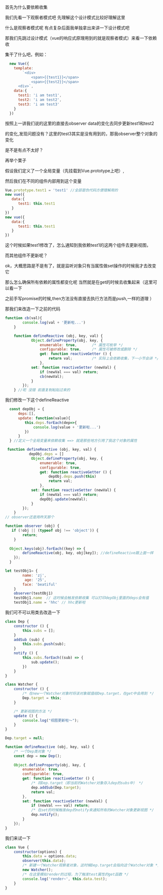 首先为什么要依赖收集 

我们先看一下观察者模式吧 先理解这个设计模式比较好理解这里

什么是观察者模式呢  有点复杂后面我单独拿出来讲一下设计模式吧

那我们先跳过设计模式（vue的响应式原理用到的就是观察者模式）来看一下依赖收

集干了什么吧，例如：

```js
  new Vue({
    template: 
        `<div>
            <span>{{test1}}</span> 
            <span>{{test2}}</span> 
      <div>`,
    data:{
      test1: 'i am test1',
      test2: 'i am test2',
      test3: 'i am test3'  
    }  
  })
```
按照上一讲我们说的这里的直接去observer data的变化去同步更新test1和test2

的变化,发现问题没有？这里的test3其实是没有用到的，那我observer整个对象的变化

是不是有点不太好？ 

再举个栗子

假设我们定义了一个全局变量（先挂载到Vue.prototype上吧）,

然后我们在不同的组件内部用到这个变量

```js
Vue.prototype.test1 = 'test1' //全部是伪代码方便理解用的
new vue({
   data:{
      test1: this.test1
   } 
})
new vue({
   data:{
      test1: this.test1
   } 
})
```
这个时候如果test1修改了，怎么通知到我依赖test1的这两个组件去更新视图，

而其他组件不更新呢？

ok，大概思路是不是有了，就是监听对象只有当属性做set操作的时候我才去改变它


那么怎么确保所有依赖的属性都变化呢 当然就是在get的时候去收集起来（这里可以看一下

之前手写promise的时候,then方法没有直接去执行方法而是push,一样的道理
）

那我们来改造一下之前的代码

```js
function cb(val){
        console.log(val + '更新啦...')
    }

    function defineReactive (obj, key, val) {
            Object.defineProperty(obj, key, {
                enumerable: true,       /* 属性可枚举 */
                configurable: true,     /* 属性可被修改或删除 */
                get: function reactiveGetter () {
                    return val;         /* 实际上会依赖收集，下一小节会讲 */
                },
            set: function reactiveSetter (newVal) {
                if (newVal === val) return;
                cb(newVal);
            }
        });
    } //呃 没错 前面复制粘贴过来的
```
我们修改一下这个defineReactive

```js
  const depObj = {
      deps:[],
      update: function(value){
         this.deps.forEach(dep=>{
             console.log(value + '更新啦...')
         })
      }
  } //定义一个全局变量来依赖收集 ==> 就是那些地方引用了我这个对象的属性

 function defineReactive (obj, key, val) {
           depObj.deps = []
            Object.defineProperty(obj, key, {
                enumerable: true,       
                configurable: true,  
                get: function reactiveGetter () {
                    depObj.deps.push(this)
                    return val;         
                },
            set: function reactiveSetter (newVal) {
                if (newVal === val) return;
                depObj.update(newVal);
            }
        });
    }    
// observer还是用昨天那个

function observer (obj) {
   if (!obj || (typeof obj !== 'object')) {
        return;
    }
    
  Object.keys(obj).forEach((key) => {
        defineReactive(obj, key, obj[key]); //defineReactive跟上面一样
    });
  }

let testObj1= {
        name: 'zj',
         age: '25',
        face: 'beatiful'
    }
    observer(testObj1)
    testObj1.name  // 这时候会触发依赖收集 可以打印depObj里面的deps会有值
    testObj1.name = 'hhc' // hhc更新啦 
```

我们可不可以用类去改造一下

```js
class Dep {
    constructor () {
        this.subs = [];
    }
    addSub (sub) {
        this.subs.push(sub);
    }
    notify () {
        this.subs.forEach((sub) => {
            sub.update();
        })
    }
}

class Watcher {
    constructor () {
        /* 在new一个Watcher对象时将该对象赋值给Dep.target，在get中会用到 */
        Dep.target = this;
    }

    /* 更新视图的方法 */
    update () {
        console.log("视图更新啦～");
    }
}

Dep.target = null;

function defineReactive (obj, key, val) {
    /* 一个Dep类对象 */
    const dep = new Dep();
    
    Object.defineProperty(obj, key, {
        enumerable: true,
        configurable: true,
        get: function reactiveGetter () {
            /* 将Dep.target（即当前的Watcher对象存入dep的subs中） */
            dep.addSub(Dep.target);
            return val;         
        },
        set: function reactiveSetter (newVal) {
            if (newVal === val) return;
            /* 在set的时候触发dep的notify来通知所有的Watcher对象更新视图 */
            dep.notify();
        }
    });
}
```

我们来试一下


```js
class Vue {
    constructor(options) {
        this.data = options.data;
        observer(this.data);
        /* 新建一个Watcher观察者对象，这时候Dep.target会指向这个Watcher对象 */
        new Watcher();
        /* 在这里模拟render的过程，为了触发test属性的get函数 */
        console.log('render~', this.data.test);
    }
}
```